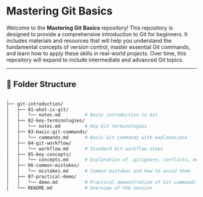 # Mastering Git Basics

Welcome to the **Mastering Git Basics** repository! This repository is designed to provide a comprehensive introduction to Git for beginners. It includes materials and resources that will help you understand the fundamental concepts of version control, master essential Git commands, and learn how to apply these skills in real-world projects. Over time, this repository will expand to include intermediate and advanced Git topics.

---

## 📁 Folder Structure

```bash
.
├── git-introduction/
│   ├── 01-what-is-git/
│   │   └── notes.md         # Basic introduction to Git
│   ├── 02-key-terminologies/
│   │   └── notes.md         # Key Git terminologies
│   ├── 03-basic-git-commands/
│   │   └── commands.md      # Basic Git commands with explanations
│   ├── 04-git-workflow/
│   │   └── workflow.md      # Standard Git workflow steps
│   ├── 05-key-concepts/
│   │   └── concepts.md      # Explanation of .gitignore, conflicts, merge, and rebase
│   ├── 06-common-mistakes/
│   │   └── mistakes.md      # Common mistakes and how to avoid them
│   ├── 07-practical-demo/
│   │   └── demo.md          # Practical demonstration of Git commands
│   └── README.md            # Overview of the session

```